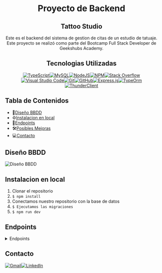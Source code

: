<div align=center>

# Proyecto de Backend
## Tattoo Studio

 Este es el backend del sistema de gestion de citas de un estudio de tatuaje. Este proyecto se realizó como parte del Bootcamp Full Stack Developer de Geekshubs Academy.

## Tecnologias Utilizadas

[![TypeScript](https://img.shields.io/badge/typescript-%23007ACC.svg?style=for-the-badge&logo=typescript&logoColor=white)](https://www.typescriptlang.org/)[![MySQL](https://img.shields.io/badge/mysql-%2300f.svg?style=for-the-badge&logo=mysql&logoColor=white)](https://www.mysql.com/)[![NodeJS](https://img.shields.io/badge/node.js-6DA55F?style=for-the-badge&logo=node.js&logoColor=white)](https://nodejs.org/en)[![NPM](https://img.shields.io/badge/NPM-%23CB3837.svg?style=for-the-badge&logo=npm&logoColor=white)](https://www.npmjs.com/)[![Stack Overflow](https://img.shields.io/badge/-Stackoverflow-FE7A16?style=for-the-badge&logo=stack-overflow&logoColor=white)](https://stackoverflow.com/)[![Visual Studio Code](https://img.shields.io/badge/Visual%20Studio%20Code-0078d7.svg?style=for-the-badge&logo=visual-studio-code&logoColor=white)](https://code.visualstudio.com/)[![Git](https://img.shields.io/badge/git-%23F05033.svg?style=for-the-badge&logo=git&logoColor=white)](https://git-scm.com/)[![GitHub](https://img.shields.io/badge/github-%23121011.svg?style=for-the-badge&logo=github&logoColor=white)](https://github.com/)[![Express.js](https://img.shields.io/badge/express.js-%23404d59.svg?style=for-the-badge&logo=express&logoColor=%2361DAFB)](https://expressjs.com/)[![TypeOrm](https://img.shields.io/badge/TypeOrm-%23C70D2C?style=for-the-badge&color=%23C70D2C)](https://typeorm.io/)[![ThunderClient](https://img.shields.io/badge/Thunder_Client-%237A1FA2?style=for-the-badge)](https://www.thunderclient.com/)
</div>

## Tabla de Contenidos
- 🧾[Diseño BBDD](#diseño-bbdd)
- ⚙️[Instalacion en local](#einstalacion-en-local)
- 🎯[Endpoints](#endpoints)
- 🛠️[Posibles Mejoras](#posibles-mejoras)
- 💻[Contacto](#contacto)

## Diseño BBDD
![Diseño BBDD](./src/images/diseño-base-datos.png)

## Instalacion en local
1. Clonar el repositorio
2. ` $ npm install `
3. Conectamos nuestro repositorio con la base de datos 
4. ` $ Ejecutamos las migraciones `
5. ` $ npm run dev `


## Endpoints
<details>
<summary> Endpoints </summary>

- REGISTER

            POST http://localhost:6000/user/register
        body:
            {
                "name":"vanessa",
                "email":"vanessa@gmail.com",
                "password": "Vanessa9",
                "phone_number":"695185577"
            }
        
- LOGIN

            POST http://localhost:6000/user/login 
        body:
            {
                "email":"vanessa@gmail.com",
                "password":"Vanessa9"
            }

- UPDATE USER

            PUT http://localhost:6000/user/update 
        body:
            {
                "name":"Vanessa",
                "phone_number":"0034695184499"
            }

- CREATE PROFILE

            POST http://localhost:6000/user/profile 
        body:
            {
                "birthdate":"1995-01-09",
                "gender":"female",
                "address":"puerto la cruz"
            }

- UPDATE PROFILE

            PUT http://localhost:6000/user/profile 
        body:
            {
                "gender":"female",
                "address":"polo y peyrolon",
                "id":1
            }

- TAKE APPOINTMENT

            POST http://localhost:6000/user/newAppointment 
        body:
            {
                "appointment_available_id":6,
                "purpose":"tattoo"
            }

- CANCEL APPOINTMENT

            DELETE http://localhost:6000/user/cancelAppointment
        body:
            {
               "id":4
            }

- GET ALL APPOINTMENTS AS USER

            GET http://localhost:6000/user/myAppointments

- GET ALL APPOINTMENTS AVAILABLE

            GET http://localhost:6000/appointment_available/all

- CREATE APPOINTMENT AVAILABLE

            POST http://localhost:6000/appointment_available/new
        body:
            {
              "date":"2023-11-01",
              "time":"10:00",
              "tattoo_artist_id":4
            }

- UPDATE APPOINTMENT AVAILABLE

            PUT http://localhost:6000/appointment_available/update
        body:
            {
              "id":2,
              "date":"2023-09-24",
              "time":"10:00",
              "tattoo_artist_id":1,
              "is_available":false
            }

- DELETE APPOINTMENT AVAILABLE

            DELETE http://localhost:6000/appointment_available/delete
        body:
            {
              "id":7
            }

- GET ALL APPOINTMENT AVAILABLE AS TATTOO ARTIST

            GET http://llocalhost:6000/user/tattooArtist/appointments

- GET ALL APPOINTMENT TAKEN WITH TATTOO ARTIST(AS TATTO ARTIST)

            GET http://localhost:6000/user/tattooArtist/appointmentsTaken

- POST NEW PROJECT AS TATTOO ARTIST

            POST http://localhost:6000/user/tattooArtist/portfolio/new
        body:
            {
              "title":"My first tattoo",
              "image_url":"https://resizer.sevilla.abc.es/resizer/resizer.php?imagen=https://sevilla.abc.es/estilo/bulevarsur/wp-content/uploads/sites/14/2021/02/mini-tatuaje-twotattoo-p.jpg&nuevoancho=652"
            }

- DELETE PROJECT AS TATTOO ARTIST

            DELETE http://localhost:6000/user/tattooArtist/portfolio/delete
        body:
            {
              "id":1
            }

- MODIFY ROLE AS SUPER_ADMIN

            PUT http://localhost:6000/user/superAdmin/createNewTattooArtist
        body:
            {
              "id":5,
              "role":"tatto_artist"
            }

- DELETE USER AS SUPER_ADMIN

            DELETE http://localhost:6000/user/superAdmin/deleteUser
        body:
            {
              "id":1
            }
</details>

## Contacto

[![Gmail](https://img.shields.io/badge/Gmail-D14836?style=for-the-badge&logo=gmail&logoColor=white)](mailto:vanessabritogonzalez@gmail.com)[![LinkedIn](https://img.shields.io/badge/linkedin-%230077B5.svg?style=for-the-badge&logo=linkedin&logoColor=white)](https://www.linkedin.com/in/vanessabritogonzalez/)

